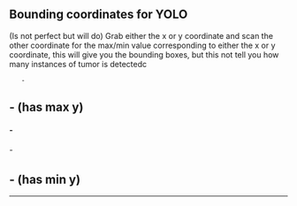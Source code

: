 
## Bounding coordinates for YOLO
(Is not perfect but will do)
Grab either the x or y coordinate and scan the other coordinate for the max/min value corresponding to either the x or y coordinate,
this will give you the bounding boxes, but this not tell you how many instances of tumor is detectedc

       -
  ##   - (has max y)
 ####  -
###### -  
  ##   - (has min y)
--------

